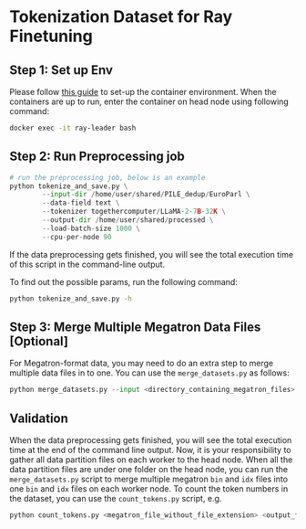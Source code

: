 # Tokenization Dataset for Ray Finetuning

## Step 1: Set up Env
Please follow [this guide](https://github.com/intel-sandbox/llm-ray/tree/main/tools/workload_in_containers) to set-up the container environment. 
When the containers are up to run, enter the container on head node using following command:
```bash  
docker exec -it ray-leader bash 
```

## Step 2: Run Preprocessing job 
```python 
# run the preprocessing job, below is an example
python tokenize_and_save.py \
        --input-dir /home/user/shared/PILE_dedup/EuroParl \
        --data-field text \
        --tokenizer togethercomputer/LLaMA-2-7B-32K \
        --output-dir /home/user/shared/processed \
        --load-batch-size 1000 \
        --cpu-per-node 90
```
If the data preprocessing gets finished, you will see the total execution time of this script in the command-line output. 

To find out the possible params, run the following command:
```bash
python tokenize_and_save.py -h
```

## Step 3: Merge Multiple Megatron Data Files [Optional]
For Megatron-format data, you may need to do an extra step to merge multiple data files in to one. You can use the `merge_datasets.py` as follows:

```python
python merge_datasets.py --input <directory_containing_megatron_files> --output-prefix <output_file_name_without_file_extensions>
``` 

## Validation
When the data preprocessing gets finished, you will see the total execution time at the end of the command line output. Now, it is your responsibility to gather all data partition files on each worker to the head node. When all the data partition files are under one folder on the head node, you can run the `merge_datasets.py` script to merge multiple megatron `bin` and `idx` files into one `bin` and `idx` files on each worker node. To count the token numbers in the dataset, you can use the `count_tokens.py` script, e.g.
```python
python count_tokens.py <megatron_file_without_file_extension> <output_file_containing_the_token_number_per_row> <tokenizer_name>
```






